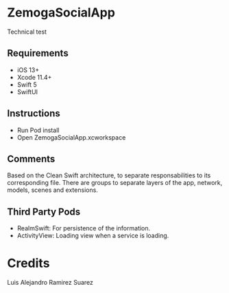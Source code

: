 # ZemogaSocialApp
Technical test

## Requirements
- iOS 13+
- Xcode 11.4+
- Swift 5
- SwiftUI

## Instructions
- Run Pod install
- Open ZemogaSocialApp.xcworkspace

## Comments
Based on the Clean Swift architecture, to separate responsabilities to its corresponding file. 
There are groups to separate layers of the app, network, models, scenes and extensions.

## Third Party Pods
- RealmSwift: For persistence of the information.
- ActivityView: Loading view when a service is loading.

# Credits

Luis Alejandro Ramirez Suarez
